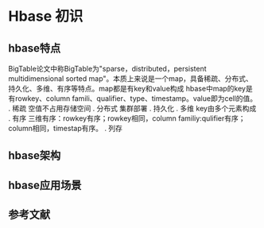 # Hbase 初识
## hbase特点
BigTable论文中称BigTable为"sparse，distributed，persistent multidimensional sorted map"。本质上来说是一个map，具备稀疏、分布式、持久化、多维、有序等特点。map都是有key和value构成
hbase中map的key是有rowkey、column famili、qualifier、type、timestamp。value即为cell的值。
. 稀疏
  空值不占用存储空间
. 分布式
  集群部署
. 持久化
. 多维
  key由多个元素构成
. 有序
  三维有序：rowkey有序；rowkey相同，column familiy:qulifier有序；column相同，timestap有序。
. 列存
## hbase架构
## hbase应用场景
## 参考文献

